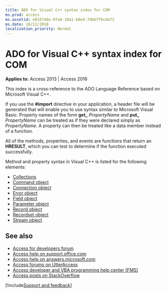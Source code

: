 ```yaml
---
title: ADO for Visual C++ syntax index for COM
ms.prod: access
ms.assetid: e016746e-07a8-10a1-b8e4-7dbb7f6cdaf2
ms.date: 10/12/2018
localization_priority: Normal
---
```



# ADO for Visual C++ syntax index for COM

**Applies to:** Access 2013 | Access 2016

This index is a cross-reference to the ADO Language Reference based on Microsoft Visual C++.

If you use the **#import** directive in your application, a header file will be generated that will enable you to use syntax similar to Microsoft Visual Basic. Property names of the form **get_** _PropertyName_ and **put_** _PropertyName_ can be treated as if they were declared simply as _PropertyName_. A property can then be treated like a data member instead of a function.

All of the methods, properties, and events are functions that return an **HRESULT**, which you can test to determine if the function executed successfully.

Method and property syntax in Visual C++ is listed for the following elements:

- [Collections](collections-ado-for-visual-c-plus-plus-syntax.md)   
- [Command object](command-ado-for-visual-c-plus-plus-syntax.md)   
- [Connection object](connection-ado-for-visual-c-plus-plus-syntax.md)   
- [Error object](error-ado-for-visual-c-plus-plus-syntax.md)   
- [Field object](field-ado-for-visual-c-plus-plus-syntax.md)   
- [Parameter object](parameter-ado-for-visual-c-plus-plus-syntax.md)   
- [Record object](record-ado-for-visual-c-plus-plus-syntax.md)   
- [Recordset object](recordset-ado-for-visual-c-plus-plus-syntax.md)  
- [Stream object](stream-ado-for-visual-c-plus-plus-syntax.md)
    
## See also

- [Access for developers forum](https://social.msdn.microsoft.com/Forums/office/home?forum=accessdev)
- [Access help on support.office.com](https://support.office.com/search/results?query=Access)
- [Access help on answers.microsoft.com](https://answers.microsoft.com/)
- [Access forums on UtterAccess](http://www.utteraccess.com/forum/index.php?act=idx)
- [Access developer and VBA programming help center (FMS)](http://www.fmsinc.com/MicrosoftAccess/developer/)
- [Access posts on StackOverflow](https://stackoverflow.com/questions/tagged/ms-access)

[!include[Support and feedback](~/includes/feedback-boilerplate.md)]
